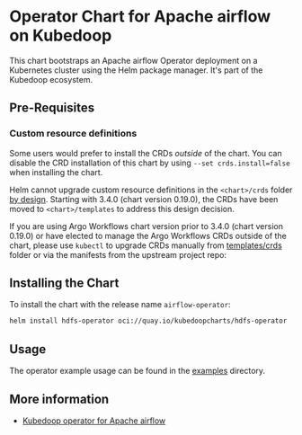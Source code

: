 # Operator Chart for Apache airflow on Kubedoop

This chart bootstraps an Apache airflow Operator deployment on a Kubernetes cluster using the Helm package manager. It's part of the Kubedoop ecosystem.

## Pre-Requisites

### Custom resource definitions

Some users would prefer to install the CRDs _outside_ of the chart. You can disable the CRD installation of this chart by using `--set crds.install=false` when installing the chart.

Helm cannot upgrade custom resource definitions in the `<chart>/crds` folder [by design](https://helm.sh/docs/chart_best_practices/custom_resource_definitions/#some-caveats-and-explanations).
Starting with 3.4.0 (chart version 0.19.0), the CRDs have been moved to `<chart>/templates` to address this design decision.

If you are using Argo Workflows chart version prior to 3.4.0 (chart version 0.19.0) or have elected to manage the Argo Workflows CRDs outside of the chart,
please use `kubectl` to upgrade CRDs manually from [templates/crds](templates/crds/) folder or via the manifests from the upstream project repo:

## Installing the Chart

To install the chart with the release name `airflow-operator`:

```bash
helm install hdfs-operator oci://quay.io/kubedoopcharts/hdfs-operator
```

## Usage

The operator example usage can be found in the [examples](https://github.com/zncdatadev/airflow-operator/tree/main/examples) directory.

## More information

- [Kubedoop operator for Apache airflow](https://github.com/zncdatadev/airflow-operator)
